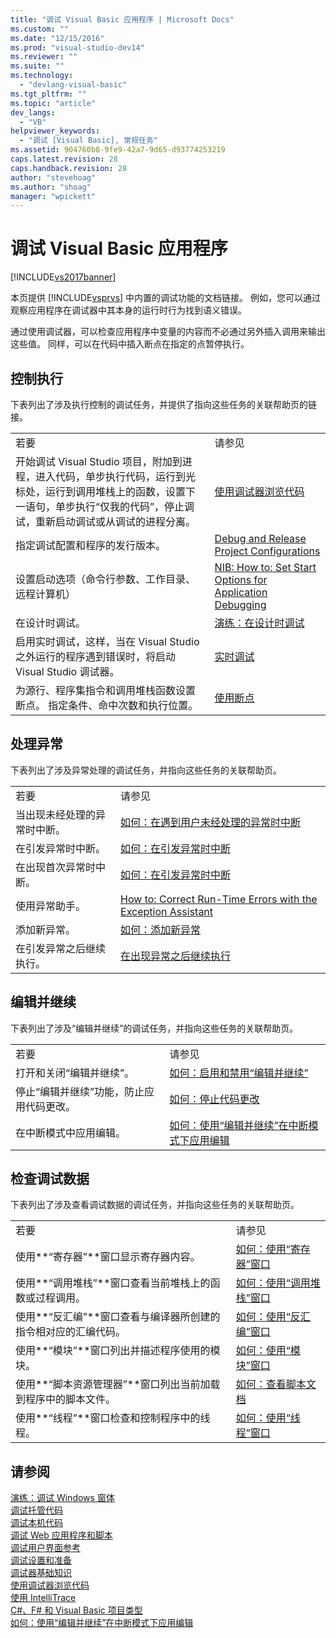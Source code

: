 ```yaml
---
title: "调试 Visual Basic 应用程序 | Microsoft Docs"
ms.custom: ""
ms.date: "12/15/2016"
ms.prod: "visual-studio-dev14"
ms.reviewer: ""
ms.suite: ""
ms.technology: 
  - "devlang-visual-basic"
ms.tgt_pltfrm: ""
ms.topic: "article"
dev_langs: 
  - "VB"
helpviewer_keywords: 
  - "调试 [Visual Basic], 常规任务"
ms.assetid: 904760b8-9fe9-42a7-9d65-d93774253219
caps.latest.revision: 28
caps.handback.revision: 28
author: "stevehoag"
ms.author: "shoag"
manager: "wpickett"
---
```

# 调试 Visual Basic 应用程序
[!INCLUDE[vs2017banner](../../csharp/includes/vs2017banner.md)]

本页提供 [!INCLUDE[vsprvs](../../csharp/includes/vsprvs_md.md)] 中内置的调试功能的文档链接。  例如，您可以通过观察应用程序在调试器中其本身的运行时行为找到语义错误。  
  
 通过使用调试器，可以检查应用程序中变量的内容而不必通过另外插入调用来输出这些值。  同样，可以在代码中插入断点在指定的点暂停执行。  
  
## 控制执行  
 下表列出了涉及执行控制的调试任务，并提供了指向这些任务的关联帮助页的链接。  
  
|||  
|-|-|  
|若要|请参见|  
|开始调试 Visual Studio 项目，附加到进程，进入代码，单步执行代码，运行到光标处，运行到调用堆栈上的函数，设置下一语句，单步执行“仅我的代码”，停止调试，重新启动调试或从调试的进程分离。|[使用调试器浏览代码](/visual-studio/debugger/navigating-through-code-with-the-debugger)|  
|指定调试配置和程序的发行版本。|[Debug and Release Project Configurations](http://msdn.microsoft.com/zh-cn/0440b300-0614-4511-901a-105b771b236e)|  
|设置启动选项（命令行参数、工作目录、远程计算机）|[NIB: How to: Set Start Options for Application Debugging](http://msdn.microsoft.com/zh-cn/ce792058-7bac-4dd6-858b-466e872687b8)|  
|在设计时调试。|[演练：在设计时调试](../Topic/Walkthrough:%20Debugging%20at%20Design%20Time.md)|  
|启用实时调试，这样，当在 Visual Studio 之外运行的程序遇到错误时，将启动 Visual Studio 调试器。|[实时调试](/visual-studio/debugger/just-in-time-debugging-in-visual-studio)|  
|为源行、程序集指令和调用堆栈函数设置断点。  指定条件、命中次数和执行位置。|[使用断点](/visual-studio/debugger/using-breakpoints)|  
  
## 处理异常  
 下表列出了涉及异常处理的调试任务，并指向这些任务的关联帮助页。  
  
|||  
|-|-|  
|若要|请参见|  
|当出现未经处理的异常时中断。|[如何：在遇到用户未经处理的异常时中断](../Topic/How%20to:%20Break%20on%20User-Unhandled%20Exceptions.md)|  
|在引发异常时中断。|[如何：在引发异常时中断](../Topic/How%20to:%20Break%20When%20an%20Exception%20is%20Thrown.md)|  
|在出现首次异常时中断。|[如何：在引发异常时中断](../Topic/How%20to:%20Break%20When%20an%20Exception%20is%20Thrown.md)|  
|使用异常助手。|[How to: Correct Run\-Time Errors with the Exception Assistant](../Topic/How%20to:%20Correct%20Run-Time%20Errors%20with%20the%20Exception%20Assistant.md)|  
|添加新异常。|[如何：添加新异常](../Topic/How%20to:%20Add%20New%20Exceptions.md)|  
|在引发异常之后继续执行。|[在出现异常之后继续执行](/visual-studio/debugger/continuing-execution-after-an-exception)|  
  
## 编辑并继续  
 下表列出了涉及“编辑并继续”的调试任务，并指向这些任务的关联帮助页。  
  
|||  
|-|-|  
|若要|请参见|  
|打开和关闭“编辑并继续”。|[如何：启用和禁用“编辑并继续”](../Topic/How%20to:%20Enable%20and%20Disable%20Edit%20and%20Continue.md)|  
|停止“编辑并继续”功能，防止应用代码更改。|[如何：停止代码更改](../Topic/How%20to:%20Stop%20Code%20Changes.md)|  
|在中断模式中应用编辑。|[如何：使用“编辑并继续”在中断模式下应用编辑](../Topic/How%20to:%20Apply%20Edits%20in%20Break%20Mode%20with%20Edit%20and%20Continue.md)|  
  
## 检查调试数据  
 下表列出了涉及查看调试数据的调试任务，并指向这些任务的关联帮助页。  
  
|||  
|-|-|  
|若要|请参见|  
|使用**“寄存器”**窗口显示寄存器内容。|[如何：使用“寄存器”窗口](../Topic/How%20to:%20Use%20the%20Registers%20Window.md)|  
|使用**“调用堆栈”**窗口查看当前堆栈上的函数或过程调用。|[如何：使用“调用堆栈”窗口](../Topic/How%20to:%20Use%20the%20Call%20Stack%20Window.md)|  
|使用**“反汇编”**窗口查看与编译器所创建的指令相对应的汇编代码。|[如何：使用“反汇编”窗口](../Topic/How%20to:%20Use%20the%20Disassembly%20Window.md)|  
|使用**“模块”**窗口列出并描述程序使用的模块。|[如何：使用“模块”窗口](../Topic/How%20to:%20Use%20the%20Modules%20Window.md)|  
|使用**“脚本资源管理器”**窗口列出当前加载到程序中的脚本文件。|[如何：查看脚本文档](../Topic/How%20to:%20View%20Script%20Documents.md)|  
|使用**“线程”**窗口检查和控制程序中的线程。|[如何：使用“线程”窗口](../Topic/How%20to:%20Use%20the%20Threads%20Window.md)|  
  
## 请参阅  
 [演练：调试 Windows 窗体](../Topic/Walkthrough:%20Debugging%20a%20Windows%20Form.md)   
 [调试托管代码](/visual-studio/debugger/debugging-managed-code)   
 [调试本机代码](/visual-studio/debugger/debugging-native-code)   
 [调试 Web 应用程序和脚本](/visual-studio/debugger/debugging-web-applications-and-script)   
 [调试用户界面参考](/visual-studio/debugger/debugging-user-interface-reference)   
 [调试设置和准备](/visual-studio/debugger/debugger-settings-and-preparation)   
 [调试器基础知识](/visual-studio/debugger/debugger-basics)   
 [使用调试器浏览代码](/visual-studio/debugger/navigating-through-code-with-the-debugger)   
 [使用 IntelliTrace](/visual-studio/debugger/intellitrace)   
 [C\#、F\# 和 Visual Basic 项目类型](../Topic/Debugging%20Preparation:%20C%23,%20F%23,%20and%20Visual%20Basic%20Project%20Types.md)   
 [如何：使用“编辑并继续”在中断模式下应用编辑](../Topic/How%20to:%20Apply%20Edits%20in%20Break%20Mode%20with%20Edit%20and%20Continue.md)